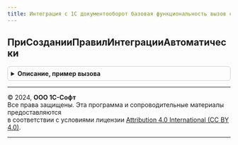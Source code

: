 ```yaml
---
title: Интеграция с 1С документооборот базовая функциональность вызов сервера переопределяемый
---
```



## ПриСозданииПравилИнтеграцииАвтоматически
<details style="margin: 1em 0; padding: 0.5em; border: 1px solid #ccc; border-radius: 6px;">

<summary style="font-weight: bold; cursor: pointer;">Описание, пример вызова</summary>

```bsl

// Создает правила интеграции для указанного типа объекта ИС.
//
// Параметры:
//   ИмяТипаОбъекта - Строка, ЛюбаяСсылка - полное имя типа объекта ИС, как в метаданных, или ссылка на объект ИС.
//   ПравилаИнтеграции - Массив из Структура:
//     * Ссылка - СправочникСсылка.ПравилаИнтеграцииС1СДокументооборотом
//     * ТипОбъектаИС - Строка
//     * ТипОбъектаДО - Строка
//     * ПредставлениеОбъектаИС - Строка
//     * ПредставлениеОбъектаДО - Строка
//     * ИдентификаторВидаДокумента - Строка
//     * ТипВидаДокумента - Строка
//
// Пример:
//   Если ИмяТипаОбъекта = "Документ.ПоступлениеТоваровУслуг" Тогда
//     // Создаем правила интеграции и добавляем в массив
//     ПравилаИнтеграции = НачатьАвтоматическуюНастройкуИнтеграцииПоступлениеТоваровУслуг();
//   ИначеЕсли ИмяТипаОбъекта = "Документ.ЗаявкаНаРасходованиеДенежныхСредств" Тогда
//     // Создаем правила интеграции и добавляем в массив
//     ПравилаИнтеграции = НачатьАвтоматическуюНастройкуИнтеграцииЗаявкаНаОперацию();
//   КонецЕсли;
//
Процедура ПриСозданииПравилИнтеграцииАвтоматически(Знач ИмяТипаОбъекта, ПравилаИнтеграции) Экспорт
```

Пример вызова
```bsl
ИнтеграцияС1СДокументооборотБазоваяФункциональностьВызовСервераПереопределяемый.ПриСозданииПравилИнтеграцииАвтоматически(ИмяТипаОбъекта, ПравилаИнтеграции) 
```
</details>

---

© 2024, **ООО 1С-Софт**  
Все права защищены. Эта программа и сопроводительные материалы предоставляются  
в соответствии с условиями лицензии [Attribution 4.0 International (CC BY 4.0)](https://creativecommons.org/licenses/by/4.0/legalcode).

---
